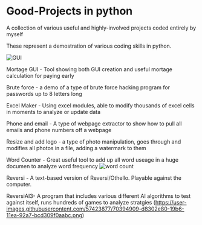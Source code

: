 # Good-Projects in python
A collection of various useful and highly-involved projects coded entirely by myself

These represent a demostration of various coding skills in python.

![GUI](https://user-images.githubusercontent.com/57423877/68264047-dfa19800-0004-11ea-9cec-299df24d5098.png)


Mortage GUI -  Tool showing both GUI creation and useful mortage calculation for paying early

Brute force - a demo of a type of brute force hacking program for passwords up to 8 letters long

Excel Maker - Using excel modules, able to modify thousands of excel cells in moments to analyze or update data

Phone and email - A type of webpage extractor to show how to pull all emails and phone numbers off a webpage

Resize and add logo - a type of photo manipulation, goes through and modifies all photos in a file, adding a watermark to them

Word Counter - Great useful tool to add up all word useage in a huge documen to analyze word frequency
![word count](https://user-images.githubusercontent.com/57423877/68349182-7a5bae80-00b9-11ea-8640-f444974e380d.png)

Reversi - A text-based version of Reversi/Othello.  Playable against the computer.

ReversiAI3- A program that includes various different AI algorithms to test against itself, runs hundreds of games to analyze stratgies
(https://user-images.githubusercontent.com/57423877/70394909-d8302e80-19b6-11ea-92a7-bcd309f0aabc.png)
